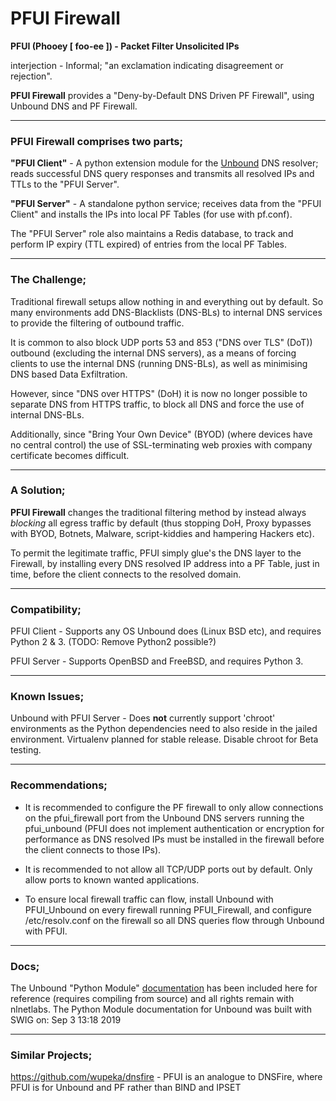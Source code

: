 # PFUI Firewall
**PFUI (Phooey [ foo-ee ]) - Packet Filter Unsolicited IPs**

interjection - Informal; "an exclamation indicating disagreement or rejection".

**PFUI Firewall** provides a "Deny-by-Default DNS Driven PF Firewall", using Unbound DNS and PF Firewall.


------
### PFUI Firewall comprises two parts;

**"PFUI Client"** - A python extension module for the [Unbound](https://nlnetlabs.nl/projects/unbound/about/) DNS resolver; reads successful DNS query responses and 
transmits all resolved IPs and TTLs to the "PFUI Server".

**"PFUI Server"** - A standalone python service; receives data from the "PFUI Client" and installs the IPs into 
local PF Tables (for use with pf.conf).

The "PFUI Server" role also maintains a Redis database, to track and perform IP expiry (TTL expired) of entries 
from the local PF Tables.


------
### The Challenge;

Traditional firewall setups allow nothing in and everything out by default.
So many environments add DNS-Blacklists (DNS-BLs) to internal DNS services to provide the filtering of 
outbound traffic.

It is common to also block UDP ports 53 and 853 ("DNS over TLS" (DoT)) outbound (excluding the internal DNS servers), 
as a means of forcing clients to use the internal DNS (running DNS-BLs), as well as minimising DNS based 
Data Exfiltration.

However, since "DNS over HTTPS" (DoH) it is now no longer possible to separate DNS from HTTPS traffic, 
to block all DNS and force the use of internal DNS-BLs.

Additionally, since "Bring Your Own Device" (BYOD) (where devices have no central control) the use of 
SSL-terminating web proxies with company certificate becomes difficult.


------
### A Solution;

**PFUI Firewall** changes the traditional filtering method by instead always _blocking_ all egress traffic by default 
(thus stopping DoH, Proxy bypasses with BYOD, Botnets, Malware, script-kiddies and hampering Hackers etc).

To permit the legitimate traffic, PFUI simply glue's the DNS layer to the Firewall, by installing every 
DNS resolved IP address into a PF Table, just in time, before the client connects to the resolved domain.


------
### Compatibility;

PFUI Client - Supports any OS Unbound does (Linux BSD etc), and requires Python 2 & 3. (TODO: Remove Python2 possible?)

PFUI Server - Supports OpenBSD and FreeBSD, and requires Python 3.


------
### Known Issues;

Unbound with PFUI Server - Does **not** currently support 'chroot' environments as the Python dependencies need to
also reside in the jailed environment. Virtualenv planned for stable release. Disable chroot for Beta testing.


------
### Recommendations;

- It is recommended to configure the PF firewall to only allow connections on the pfui_firewall port
from the Unbound DNS servers running the pfui_unbound (PFUI does not implement authentication or encryption for 
performance as DNS resolved IPs must be installed in the firewall before the client connects to those IPs).

- It is recommended to not allow all TCP/UDP ports out by default. Only allow ports to known wanted applications.

- To ensure local firewall traffic can flow, install Unbound with PFUI_Unbound on every firewall running
PFUI_Firewall, and configure /etc/resolv.conf on the firewall so all DNS queries flow through Unbound with PFUI.


------
### Docs;
The Unbound "Python Module" [documentation](docs.html.pythonmod/index.html) has been included here for reference 
(requires compiling from source) and all rights remain with nlnetlabs.
The Python Module documentation for Unbound was built with SWIG on: Sep 3 13:18 2019


------
### Similar Projects;
https://github.com/wupeka/dnsfire - PFUI is an analogue to DNSFire, where PFUI is for Unbound and PF rather than BIND and IPSET



